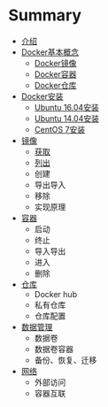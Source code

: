 # Summary

* [介绍](README.md)
* [Docker基本概念](Docker基本概念/README.md)
   * [Docker镜像](Docker基本概念/JingXiang.md)
   * [Docker容器](Docker基本概念/RongQi.md)
   * [Docker仓库](Docker基本概念/CangKu.md)
* [Docker安装](Docker安装/README.md)
   * [Ubuntu 16.04安装](Docker安装/ubuntu_16_04.md)
   * [Ubuntu 14.04安装](Docker安装/ubuntu_14_04.md)
   * [CentOS 7安装](Docker安装/centos_7.md)
* [镜像](jing_xiang.md)
   * [获取](huo_qu.md)
   * [列出](lie_chu.md)
   * 创建
   * 导出导入
   * 移除
   * 实现原理
* [容器](rong_qi.md)
   * 启动
   * 终止
   * 导入导出
   * 进入
   * 删除
* [仓库](cang_ku.md)
   * Docker hub
   * 私有仓库
   * 仓库配置
* [数据管理](shu_ju_guan_li.md)
   * 数据卷
   * 数据卷容器
   * 备份、恢复、迁移
* [网络](wang_luo.md)
   * 外部访问
   * 容器互联

